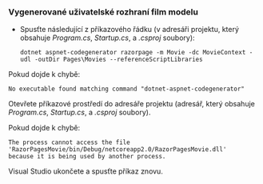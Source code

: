<a name="scaffold"></a>
### <a name="scaffold-the-movie-model"></a>Vygenerované uživatelské rozhraní film modelu

* Spusťte následující z příkazového řádku (v adresáři projektu, který obsahuje *Program.cs*, *Startup.cs*, a *.csproj* soubory):

  ```console
  dotnet aspnet-codegenerator razorpage -m Movie -dc MovieContext -udl -outDir Pages\Movies --referenceScriptLibraries
  ```

Pokud dojde k chybě:
  ```
No executable found matching command "dotnet-aspnet-codegenerator"
  ```

Otevřete příkazové prostředí do adresáře projektu (adresář, který obsahuje *Program.cs*, *Startup.cs*, a *.csproj* soubory).

Pokud dojde k chybě:
  ```
  The process cannot access the file
 'RazorPagesMovie/bin/Debug/netcoreapp2.0/RazorPagesMovie.dll'
  because it is being used by another process.
  ```

Visual Studio ukončete a spusťte příkaz znovu.
